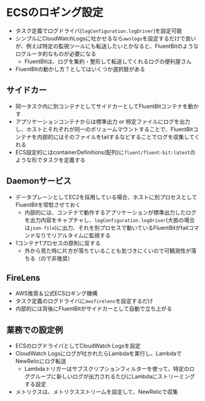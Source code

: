# ECSのロギング設定

- タスク定義でログドライバ(`logConfiguration.logDriver`)を設定可能
- シンプルにCloudWatchLogsに吐かせるなら`awslogs`を設定するだけで良いが、例えば特定の監視ツールにも転送したいとかなると、FluentBitのようなログルータ的なものが必要になる
  - FluentBitは、ログを集約・整形して転送してくれるログの便利屋さん
- FluentBitの動かし方？としてはいくつか選択肢がある

## サイドカー

- 同一タスク内に別コンテナとしてサイドカーとしてFluentBitコンテナを動かす
- アプリケーションコンテナからは標準出力 or 特定ファイルにログを出力し、ホストとそれぞれが同一のボリュームマウントすることで、FluentBitコンテナを内部的にはそのファイルをtailするなどすることでログを収集してくれる
- ECS設定的にはcontainerDefinitions(配列)に`fluent/fluent-bit:latest`のような形でタスクを定義する

## Daemonサービス

- データプレーンとしてEC2を採用している場合、ホストに別プロセスとしてFluentBitを常駐させておく
  - 内部的には、コンテナで動作するアプリケーションが標準出力したログを出力内容をキャプチャし、`logConfiguration.logDriver`(大抵の場合は`json-file`)に出力、それを別プロセスで動いているFluentBitがtailコマンドなりでリアルタイムに監視する
- 1コンテナ1プロセスの原則に反する
  - 外から見た時に片方が落ちていることも気づきにくいので可観測性が落ちる（ので非推奨）

## FireLens

- AWS推奨＆公式ECSロギング機構
- タスク定義のログドライバに`awsfirelens`を設定するだけ
- 内部的には背後にFluentBitがサイドカーとして自動で立ち上がる

## 業務での設定例

- ECSのログドライバとしてCloudWatch Logsを設定
- CloudWatch Logsにログが吐かれたらLambdaを実行し、LambdaでNewRelicにログ転送
  - Lambdaトリガーはサブスクリプションフィルターを使って、特定のロググループに新しいログが出力されるたびにLambdaにストリーミングする設定
- メトリクスは、メトリクスストリームを設定して、NewRelicで収集
